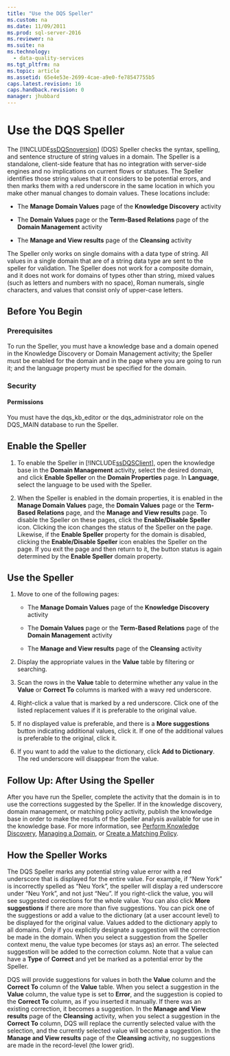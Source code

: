 ```yaml
---
title: "Use the DQS Speller"
ms.custom: na
ms.date: 11/09/2011
ms.prod: sql-server-2016
ms.reviewer: na
ms.suite: na
ms.technology: 
  - data-quality-services
ms.tgt_pltfrm: na
ms.topic: article
ms.assetid: 65e4e53e-2699-4cae-a9e0-fe78547755b5
caps.latest.revision: 16
caps.handback.revision: 0
manager: jhubbard
---
```

# Use the DQS Speller
The [!INCLUDE[ssDQSnoversion](../../Topics/TopicNameContainA/tokens/ssDQSnoversion_md.md)] (DQS) Speller checks the syntax, spelling, and sentence structure of string values in a domain. The Speller is a standalone, client-side feature that has no integration with server-side engines and no implications on current flows or statuses. The Speller identifies those string values that it considers to be potential errors, and then marks them with a red underscore in the same location in which you make other manual changes to domain values. These locations include:  
  
-   The **Manage Domain Values** page of the **Knowledge Discovery** activity  
  
-   The **Domain Values** page or the **Term-Based Relations** page of the **Domain Management** activity  
  
-   The **Manage and View results** page of the **Cleansing** activity  
  
 The Speller only works on single domains with a data type of string. All values in a single domain that are of a string data type are sent to the speller for validation. The Speller does not work for a composite domain, and it does not work for domains of types other than string, mixed values (such as letters and numbers with no space), Roman numerals, single characters, and values that consist only of upper-case letters.  
  
##  <a name="BeforeYouBegin"></a> Before You Begin  
  
###  <a name="Prerequisites"></a> Prerequisites  
 To run the Speller, you must have a knowledge base and a domain opened in the Knowledge Discovery or Domain Management activity; the Speller must be enabled for the domain and in the page where you are going to run it; and the language property must be specified for the domain.  
  
###  <a name="Security"></a> Security  
  
####  <a name="Permissions"></a> Permissions  
 You must have the dqs_kb_editor or the dqs_administrator role on the DQS_MAIN database to run the Speller.  
  
##  <a name="Enable"></a> Enable the Speller  
  
1.  To enable the Speller in [!INCLUDE[ssDQSClient](../../Topics/TopicNameContainA/tokens/ssDQSClient_md.md)], open the knowledge base in the **Domain Management** activity, select the desired domain, and click **Enable Speller** on the **Domain Properties** page. In **Language**, select the language to be used with the Speller.  
  
2.  When the Speller is enabled in the domain properties, it is enabled in the **Manage Domain Values** page, the **Domain Values** page or the **Term-Based Relations** page, and the **Manage and View results** page. To disable the Speller on these pages, click the **Enable/Disable Speller** icon. Clicking the icon changes the status of the Speller on the page. Likewise, if the **Enable Speller** property for the domain is disabled, clicking the **Enable/Disable Speller** icon enables the Speller on the page. If you exit the page and then return to it, the button status is again determined by the **Enable Speller** domain property.  
  
##  <a name="Use"></a> Use the Speller  
  
1.  Move to one of the following pages:  
  
    -   The **Manage Domain Values** page of the **Knowledge Discovery** activity  
  
    -   The **Domain Values** page or the **Term-Based Relations** page of the **Domain Management** activity  
  
    -   The **Manage and View results** page of the **Cleansing** activity  
  
2.  Display the appropriate values in the **Value** table by filtering or searching.  
  
3.  Scan the rows in the **Value** table to determine whether any value in the **Value** or **Correct To** columns is marked with a wavy red underscore.  
  
4.  Right-click a value that is marked by a red underscore. Click one of the listed replacement values if it is preferable to the original value.  
  
5.  If no displayed value is preferable, and there is a **More suggestions** button indicating additional values, click it. If one of the additional values is preferable to the original, click it.  
  
6.  If you want to add the value to the dictionary, click **Add to Dictionary**. The red underscore will disappear from the value.  
  
##  <a name="FollowUp"></a> Follow Up: After Using the Speller  
 After you have run the Speller, complete the activity that the domain is in to use the corrections suggested by the Speller. If in the knowledge discovery, domain management, or matching policy activity, publish the knowledge base in order to make the results of the Speller analysis available for use in the knowledge base. For more information, see [Perform Knowledge Discovery](../../Topics/TopicNameNotContainA/Perform-Knowledge-Discovery.md), [Managing a Domain](../../Topics/TopicNameContainA/Managing-a-Domain.md), or [Create a Matching Policy](../../Topics/TopicNameContainA/Create-a-Matching-Policy.md).  
  
##  <a name="How"></a> How the Speller Works  
 The DQS Speller marks any potential string value error with a red underscore that is displayed for the entire value. For example, if “New York” is incorrectly spelled as “Neu York”, the speller will display a red underscore under “Neu York”, and not just “Neu”. If you right-click the value, you will see suggested corrections for the whole value. You can also click **More suggestions** if there are more than five suggestions. You can pick one of the suggestions or add a value to the dictionary (at a user account level) to be displayed for the original value. Values added to the dictionary apply to all domains. Only if you explicitly designate a suggestion will the correction be made in the domain. When you select a suggestion from the Speller context menu, the value type becomes (or stays as) an error. The selected suggestion will be added to the correction column. Note that a value can have a **Type** of **Correct** and yet be marked as a potential error by the Speller.  
  
 DQS will provide suggestions for values in both the **Value** column and the **Correct To** column of the **Value** table. When you select a suggestion in the **Value** column, the value type is set to **Error**, and the suggestion is copied to the **Correct To** column, as if you inserted it manually. If there was an existing correction, it becomes a suggestion. In the **Manage and View results** page of the **Cleansing** activity, when you select a suggestion in the **Correct To** column, DQS will replace the currently selected value with the selection, and the currently selected value will become a suggestion. In the **Manage and View results** page of the **Cleansing** activity, no suggestions are made in the record-level (the lower grid).